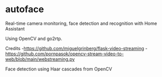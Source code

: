 # autoface
Real-time camera monitoring, face detection and recognition with Home Assistant

Using OpenCV and go2rtp.

Credits
-https://github.com/miguelgrinberg/flask-video-streaming
-https://github.com/pornpasok/opencv-stream-video-to-web/blob/main/webstreaming.py

Face detection using Haar cascades from OpenCV
